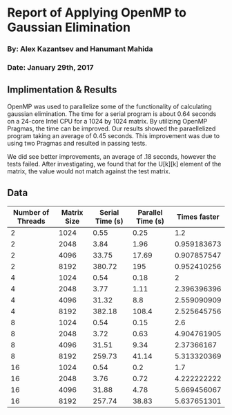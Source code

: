 # Report of Applying OpenMP to Gaussian Elimination

### By: Alex Kazantsev and Hanumant Mahida
### Date: January 29th, 2017

## Implimentation & Results
OpenMP was used to parallelize some of the functionality of calculating gaussian elimination. The time for a serial program is about 0.64 seconds on a 24-core Intel CPU for a 1024 by 1024 matrix. By utilizing OpenMP Pragmas, the time can be improved. Our results showed the paraellelized program taking an average of 0.45 seconds. This improvement was due to using two Pragmas and resulted in passing tests.

We did see better improvements, an average of .18 seconds, however the tests failed. After investigating, we found that for the U[k][k] element of the matrix, the value would not match against the test matrix. 


## Data

| Number of Threads |	Matrix Size	| Serial Time (s)	| Parallel Time (s) |	Times faster |
| ------------------|-------------|-----------------|-------------------|--------------|
| 2	| 1024 | 0.55 |	0.25	| 1.2 |
| 2	| 2048 | 3.84 | 1.96	| 0.959183673 |
| 2	| 4096 | 33.75 | 17.69 | 0.907857547 |
| 2	| 8192 |	380.72 |	195	| 0.952410256 |
| 4	| 1024 | 0.54 |	0.18 | 2 | 
| 4	| 2048 | 3.77	|1.11	| 2.396396396 |
| 4	| 4096 |	31.32	| 8.8	| 2.559090909 |
| 4	| 8192	| 382.18	| 108.4|	2.525645756 |
| 8	| 1024	| 0.54	| 0.15	| 2.6 |
| 8	| 2048 |	3.72 |	0.63 |	4.904761905 |
| 8	| 4096	| 31.51	| 9.34	| 2.37366167 |
| 8	| 8192	| 259.73	| 41.14	| 5.313320369 |
| 16	| 1024	| 0.54	| 0.2	| 1.7 |
| 16	| 2048	| 3.76	| 0.72	| 4.222222222 |
| 16	| 4096	| 31.88	| 4.78	| 5.669456067 |
| 16	| 8192	| 257.74	| 38.83	| 5.637651301 |
